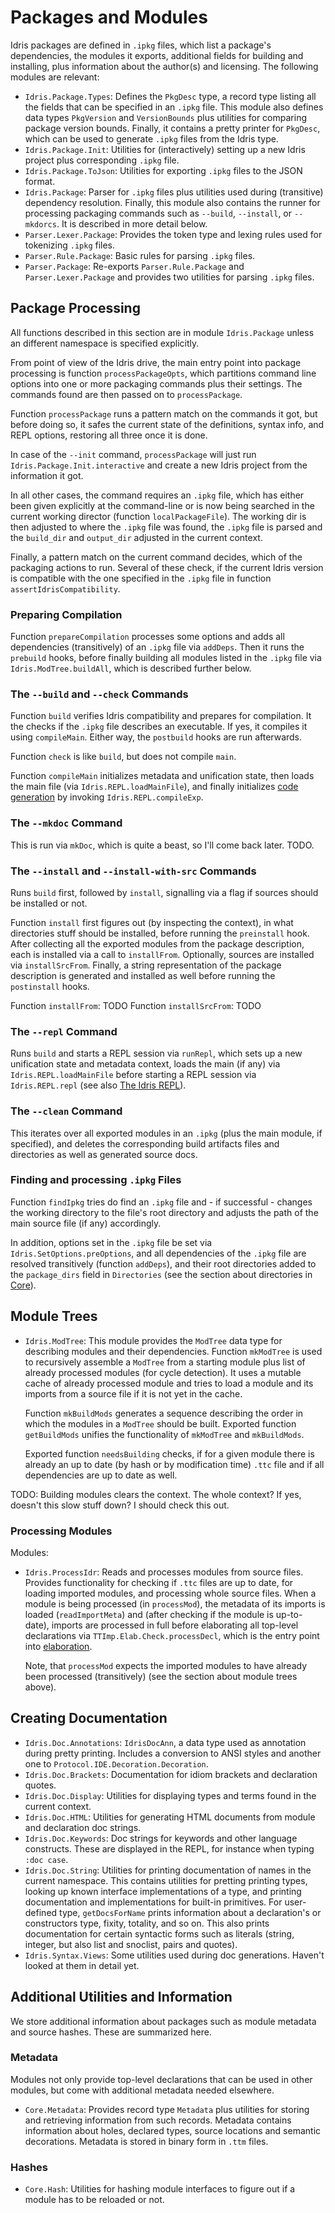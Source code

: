 # Packages and Modules

Idris packages are defined in `.ipkg` files, which list a package's
dependencies, the modules it exports, additional fields for building
and installing, plus information about the author(s) and
licensing. The following modules are relevant:

* `Idris.Package.Types`: Defines the `PkgDesc` type, a record type
  listing all the fields that can be specified in an `.ipkg` file.
  This module also defines data types `PkgVersion` and `VersionBounds`
  plus utilities for comparing package version bounds.
  Finally, it contains a pretty printer for `PkgDesc`, which can be
  used to generate `.ipkg` files from the Idris type.
* `Idris.Package.Init`: Utilities for (interactively) setting up a new
  Idris project plus corresponding `.ipkg` file.
* `Idris.Package.ToJson`: Utilities for exporting `.ipkg` files to
  the JSON format.
* `Idris.Package`: Parser for `.ipkg` files plus utilities used during
  (transitive) dependency resolution. Finally, this module also contains
  the runner for processing packaging commands such as `--build`,
  `--install`, or `--mkdorcs`. It is described in more detail below.
* `Parser.Lexer.Package`: Provides the token type and lexing rules used
  for tokenizing `.ipkg` files.
* `Parser.Rule.Package`: Basic rules for parsing `.ipkg` files.
* `Parser.Package`: Re-exports `Parser.Rule.Package` and `Parser.Lexer.Package`
  and provides two utilities for parsing `.ipkg` files.

## Package Processing

All functions described in this section are in module `Idris.Package`
unless an different namespace is specified explicitly.

From point of view of the Idris drive, the main entry point into package
processing is function `processPackageOpts`, which partitions
command line options into one or more packaging commands plus their
settings. The commands found are then passed on to `processPackage`.

Function `processPackage` runs a pattern match on the commands it got,
but before doing so, it safes the current state of
the definitions, syntax info, and REPL options, restoring all three
once it is done.

In case of the `--init` command, `processPackage` will just run
`Idris.Package.Init.interactive` and create a new Idris
project from the information it got.

In all other cases, the command requires an `.ipkg` file, which has either
been given explicitly at the command-line or is now being searched in
the current working director (function `localPackageFile`). The working
dir is then adjusted to where the `.ipkg` file was found, the `.ipkg`
file is parsed and the `build_dir` and `output_dir` adjusted in the
current context.

Finally, a pattern match on the current command decides, which of the
packaging actions to run. Several of these check, if the current Idris
version is compatible with the one specified in the `.ipkg` file in
function `assertIdrisCompatibility`.

### Preparing Compilation

Function `prepareCompilation` processes some options and adds all
dependencies (transitively) of an `.ipkg` file via `addDeps`.
Then it runs the `prebuild` hooks, before finally building all
modules listed in the `.ipkg` file via `Idris.ModTree.buildAll`,
which is described further below.

### The `--build` and `--check` Commands

Function `build` verifies Idris compatibility and prepares for compilation.
It the checks if the `.ipkg` file describes an executable. If yes,
it compiles it using `compileMain`. Either way, the `postbuild` hooks
are run afterwards.

Function `check` is like `build`, but does not compile `main`.

Function `compileMain` initializes metadata and unification state,
then loads the main file (via `Idris.REPL.loadMainFile`), and finally
initializes [code generation](Codegen.md) by invoking
`Idris.REPL.compileExp`.

### The `--mkdoc` Command

This is run via `mkDoc`, which is quite a beast, so I'll come back later.
TODO.

### The `--install` and `--install-with-src` Commands

Runs `build` first, followed by `install`, signalling via a flag if sources
should be installed or not.

Function `install` first figures out (by inspecting the context), in what
directories stuff should be installed, before running the `preinstall` hook.
After collecting all the exported modules from the package description,
each is installed via a call to `installFrom`. Optionally, sources are installed
via `installSrcFrom`. Finally, a string representation of the package description
is generated and installed as well before running the `postinstall` hooks.

Function `installFrom`: TODO
Function `installSrcFrom`: TODO

### The `--repl` Command

Runs `build` and starts a REPL session via `runRepl`, which sets up
a new unification state and metadata context, loads the main (if any)
via `Idris.REPL.loadMainFile`
before starting a REPL session via `Idris.REPL.repl`
(see also [The Idris REPL](REPL.idr)).

### The `--clean` Command

This iterates over all exported modules in an `.ipkg` (plus the main
module, if specified), and deletes the corresponding build artifacts
files and directories as well as generated source docs.

### Finding and processing `.ipkg` Files

Function `findIpkg` tries do find an `.ipkg` file
and - if successful - changes
the working directory to the file's root directory and adjusts
the path of the main source file (if any) accordingly.

In addition, options set in the `.ipkg` file be set via
`Idris.SetOptions.preOptions`, and all dependencies of the `.ipkg`
file are resolved transitively
(function `addDeps`), and their root directories added to the
`package_dirs` field in `Directories` (see the section about directories
in [Core](Core.md])).

## Module Trees

* `Idris.ModTree`: This module provides the `ModTree` data type for
  describing modules and their dependencies. Function `mkModTree` is
  used to recursively assemble a `ModTree` from a starting module plus
  list of already processed modules (for cycle detection). It uses
  a mutable cache of already processed module and tries to load
  a module and its imports from a source file if it is not yet
  in the cache.

  Function `mkBuildMods` generates a sequence describing the order
  in which the modules in a `ModTree` should be built.
  Exported function `getBuildMods` unifies the functionality of
  `mkModTree` and `mkBuildMods`.

  Exported function `needsBuilding` checks, if for a given module
  there is already an up to date (by hash or by modification time)
  `.ttc` file and if all dependencies are up to date as well.

TODO: Building modules clears the context. The whole context? If yes,
doesn't this slow stuff down? I should check this out.

### Processing Modules

Modules:

* `Idris.ProcessIdr`: Reads and processes modules from source files.
  Provides functionality for checking if `.ttc` files are up to date,
  for loading imported modules, and processing whole source files.
  When a module is being processed (in `processMod`), the metadata
  of its imports is loaded (`readImportMeta`) and (after checking
  if the module is up-to-date), imports are processed in full before
  elaborating all top-level declarations via `TTImp.Elab.Check.processDecl`,
  which is the entry point into [elaboration](Elab.md).

  Note, that `processMod` expects the imported modules to have already
  been processed (transitively) (see the section about module trees
  above).


## Creating Documentation

* `Idris.Doc.Annotations`: `IdrisDocAnn`, a data type used as annotation during
  pretty printing. Includes a conversion to ANSI styles and another one to
  `Protocol.IDE.Decoration.Decoration`.
* `Idris.Doc.Brackets`: Documentation for idiom brackets and declaration quotes.
* `Idris.Doc.Display`: Utilities for displaying types and terms found in the
  current context.
* `Idris.Doc.HTML`: Utilities for generating HTML documents from module and
  declaration doc strings.
* `Idris.Doc.Keywords`: Doc strings for keywords and other language constructs.
  These are displayed in the REPL, for instance when typing `:doc case`.
* `Idris.Doc.String`: Utilities for printing documentation of names in
  the current namespace. This contains utilities for pretting printing
  types, looking up known interface implementations of a type, and printing
  documentation and implementations for built-in primitives.
  For user-defined type, `getDocsForName` prints information about a declaration's
  or constructors type, fixity, totality, and so on.
  This also prints documentation for certain syntactic forms such as literals
  (string, integer, but also list and snoclist, pairs and quotes).
* `Idris.Syntax.Views`: Some utilities used during doc generations. Haven't looked
  at them in detail yet.

## Additional Utilities and Information

We store additional information about packages such as module metadata
and source hashes. These are summarized here.

### Metadata

Modules not only provide top-level declarations that can be used in
other modules, but come with additional metadata needed elsewhere.

* `Core.Metadata`: Provides record type `Metadata` plus utilities for
  storing and retrieving information from such records. Metadata contains
  information about holes, declared types, source locations and semantic
  decorations. Metadata is stored in binary form in `.ttm` files.

### Hashes

* `Core.Hash`: Utilities for hashing module interfaces to figure out if
  a module has to be reloaded or not.
